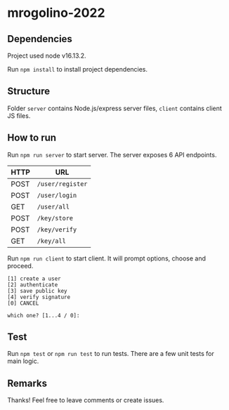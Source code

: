 # mrogolino-2022

## Dependencies
Project used node v16.13.2.

Run `npm install` to install project dependencies.

## Structure
Folder `server` contains Node.js/express server files, `client` contains client JS files.

## How to run
Run `npm run server` to start server.
The server exposes 6 API endpoints.

|HTTP|URL|
|----|---|
|POST| `/user/register`|
|POST| `/user/login`|
|GET | `/user/all`|
|POST| `/key/store`|
|POST| `/key/verify`|
|GET | `/key/all`|


Run `npm run client` to start client. It will prompt options, choose and proceed.

```shell
[1] create a user
[2] authenticate
[3] save public key
[4] verify signature
[0] CANCEL

which one? [1...4 / 0]:
```

## Test
Run `npm test` or `npm run test` to run tests. There are a few unit tests for main logic.

## Remarks

Thanks! Feel free to leave comments or create issues.
